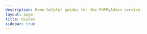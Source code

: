 ```yaml
---
description: Home helpful guides for the PHPMyAdmin service.
layout: page
title: Guides
sidebar: true
---
```


<script setup>
import {VPLCollectionPage, VPLCollectionPageTitle, VPLCollectionItems} from '@lando/vitepress-theme-default-plus';
import {useCollection} from '@lando/vitepress-theme-default-plus';

const {prev, pages} = useCollection('guide');

</script>

<VPLCollectionPage>
  <VPLCollectionPageTitle>
    <template #title>
      Guides
    </template>
    <template #lead>
      Helpful tutorial-like content!
    </template>
  </VPLCollectionPageTitle>
  <VPLCollectionItems :items="pages"/>
</VPLCollectionPage>
